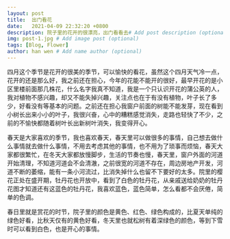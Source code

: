 ```yaml
---
layout: post
title:  出门看花
date:   2021-04-09 22:32:20 +0800
description: 院子里的花开的很漂亮，出门看看去# Add post description (optional)
img: post-1.jpg # Add image post (optional)
tags: [Blog, Flower]
author: han wen # Add name author (optional)
---
```

四月这个季节是花开的很美的季节，可以愉快的看花，虽然这个四月天气冷一点，花开的还是那么好，我之前还在担心，今年的花能不能开的很好，最早开花的是小区里楼前面那几株花，什么名字我真不知道，我是一个只认识开花的蒲公英的人，我对植物不感兴趣，却又不能失掉兴趣，关注点也在于有没有植物，叶子长了多少，好看没有等基本的问题。之前还在担心我窗户前面的树能不能发芽，现在看到小树长出来小小的叶子，我很兴奋，心中的糟糕感觉消失，走路也轻快了不少，之前的不愉快都随着树叶长出新树叶消失，我变得开心。

春天是大家喜欢的季节，我也喜欢春天，春天里可以做很多的事情，自己想去做什么事情就去做什么事情，不用去考虑其他的事情，也不用为了琐事而烦恼，春天大家都很繁忙，在冬天大家都放慢脚步，生活的节奏也慢，春天里，窗户外面的河道开始清理，不知道河道会不会清澈，之前很宽的河道不存在，周边房地产开发，河道不断的萎缩，能有一条小河流过，比消失掉什么也留不下要好的太多。院里的樱花正处在盛开期，牡丹花也开放中，看到了白色的牡丹花，从亲戚送给奶奶的牡丹花图才知道还有这蓝色的牡丹花，我喜欢蓝色，蓝色简单，怎么看都不会厌倦，简单的色调。

春日里就是赏花的时节，院子里的颜色是黄色、红色、绿色构成的，比夏天单纯的绿色好看，比秋天仅有的黄色好看，冬天里也就松树有着深绿色的颜色，等到下雪时可以看到白色，也是开心的事情。

